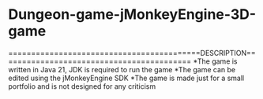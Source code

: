 # Dungeon-game-jMonkeyEngine-3D-game

==========================================DESCRIPTION==========================================
*The game is written in Java 21, JDK is required to run the game
*The game can be edited using the jMonkeyEngine SDK
*The game is made just for a small portfolio and is not designed for any criticism
